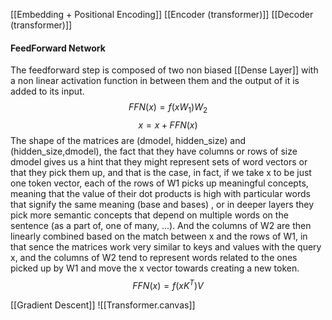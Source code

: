 [[Embedding + Positional Encoding]]
[[Encoder (transformer)]]
[[Decoder (transformer)]]
#### FeedForward Network
The feedforward step is composed of two non biased [[Dense Layer]] with a non linear activation function in between them and the output of it is added to its input.
$$
FFN(x) = f(xW_1)W_2
$$
$$
x = x + FFN(x)
$$
The shape of the matrices are (dmodel, hidden_size) and (hidden_size,dmodel), the fact that they have columns or rows of size dmodel gives us a hint that they might represent sets of word vectors or that they pick them up, and that is the case, in fact, if we take x to be just one token vector, each of the rows of W1 picks up meaningful concepts, meaning that the value of their dot products is high with particular words that signify the same meaning (base and bases) , or in deeper layers they pick more semantic concepts that depend on multiple words on the sentence (as a part of, one of many, ...).
And the columns of W2 are then linearly combined based on the match between x and the rows of W1, in that sence the matrices work very similar to keys and values with the query x, and the columns of W2 tend to represent words related to the ones picked up by W1 and move the x vector towards creating a new token.
$$
FFN(x) = f(xK^T)V
$$

[[Gradient Descent]]
![[Transformer.canvas]]